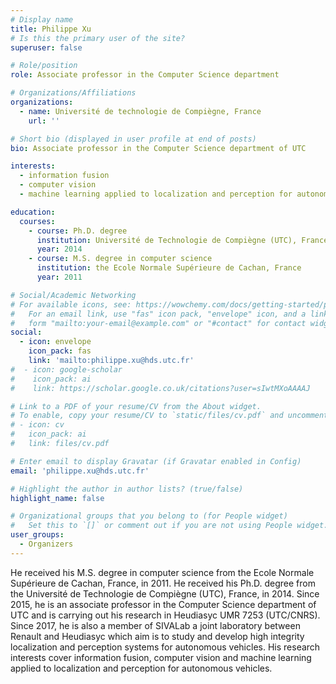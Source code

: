 ```yaml
---
# Display name
title: Philippe Xu
# Is this the primary user of the site?
superuser: false

# Role/position
role: Associate professor in the Computer Science department

# Organizations/Affiliations
organizations:
  - name: Université de technologie de Compiègne, France
    url: ''

# Short bio (displayed in user profile at end of posts)
bio: Associate professor in the Computer Science department of UTC

interests:
  - information fusion
  - computer vision
  - machine learning applied to localization and perception for autonomous vehicles

education:
  courses:
    - course: Ph.D. degree
      institution: Université de Technologie de Compiègne (UTC), France
      year: 2014
    - course: M.S. degree in computer science
      institution: the Ecole Normale Supérieure de Cachan, France
      year: 2011

# Social/Academic Networking
# For available icons, see: https://wowchemy.com/docs/getting-started/page-builder/#icons
#   For an email link, use "fas" icon pack, "envelope" icon, and a link in the
#   form "mailto:your-email@example.com" or "#contact" for contact widget.
social:
  - icon: envelope
    icon_pack: fas
    link: 'mailto:philippe.xu@hds.utc.fr'
#  - icon: google-scholar
#    icon_pack: ai
#    link: https://scholar.google.co.uk/citations?user=sIwtMXoAAAAJ

# Link to a PDF of your resume/CV from the About widget.
# To enable, copy your resume/CV to `static/files/cv.pdf` and uncomment the lines below.
# - icon: cv
#   icon_pack: ai
#   link: files/cv.pdf

# Enter email to display Gravatar (if Gravatar enabled in Config)
email: 'philippe.xu@hds.utc.fr'

# Highlight the author in author lists? (true/false)
highlight_name: false

# Organizational groups that you belong to (for People widget)
#   Set this to `[]` or comment out if you are not using People widget.
user_groups:
  - Organizers
---
```

He received his M.S. degree in computer science from the Ecole Normale Supérieure de Cachan, France, in 2011. He received his Ph.D. degree from the Université de Technologie de Compiègne (UTC), France, in 2014. Since 2015, he is an associate professor in the Computer Science department of UTC and is carrying out his research in Heudiasyc UMR 7253 (UTC/CNRS). Since 2017, he is also a member of SIVALab a joint laboratory between Renault and Heudiasyc which aim is to study and develop high integrity localization and perception systems for autonomous vehicles. His research interests cover information fusion, computer vision and machine learning applied to localization and perception for autonomous vehicles.
